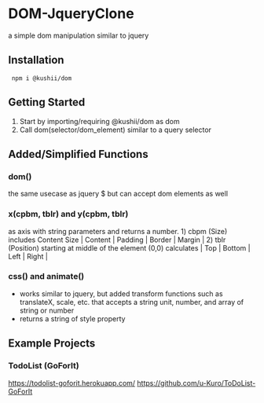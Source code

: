 # DOM-JqueryClone
  a simple dom manipulation similar to jquery
  
## Installation 
     npm i @kushii/dom
     
## Getting Started
  1) Start by importing/requiring @kushii/dom as dom
  2) Call dom(selector/dom_element) similar to a query selector

## Added/Simplified Functions
### dom()
  the same usecase as jquery $ but can accept dom elements as well
### x(cpbm, tblr) and y(cpbm, tblr) 
  as axis with string parameters and returns a number.
      1) cbpm (Size) 
          includes Content Size | Content | Padding | Border | Margin |
      2) tblr (Position)
          starting at middle of the element (0,0) calculates | Top | Bottom | Left | Right |
### css() and animate()
   - works similar to jquery, but added transform functions such as translateX, scale, etc. that accepts a string unit, number, and array of string or number
   - returns a string of style property

## Example Projects
### TodoList (GoForIt)
  https://todolist-goforit.herokuapp.com/
  https://github.com/u-Kuro/ToDoList-GoForIt
